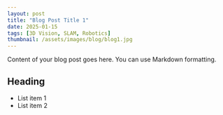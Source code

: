 ```yaml
---
layout: post
title: "Blog Post Title 1"
date: 2025-01-15
tags: [3D Vision, SLAM, Robotics]
thumbnail: /assets/images/blog/blog1.jpg
---
```


Content of your blog post goes here. You can use Markdown formatting.

## Heading

- List item 1
- List item 2
